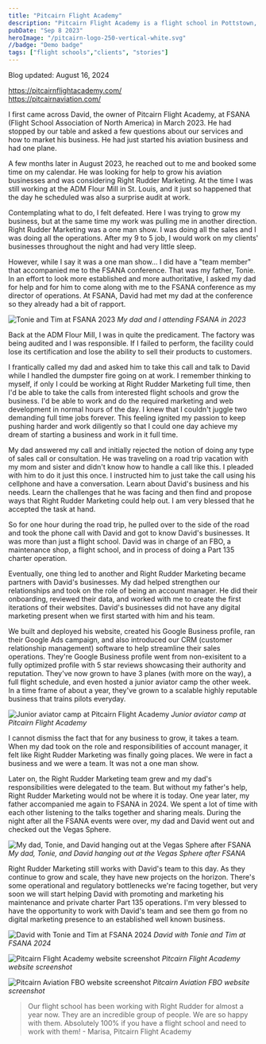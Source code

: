 ```yaml
---
title: "Pitcairn Flight Academy"
description: "Pitcairn Flight Academy is a flight school in Pottstown, PA.  Also part of multiple businesses including the FBO, maintenance, and charter operations."
pubDate: "Sep 8 2023"
heroImage: "/pitcairn-logo-250-vertical-white.svg"
//badge: "Demo badge"
tags: ["flight schools","clients", "stories"]
---
```


Blog updated: August 16, 2024

https://pitcairnflightacademy.com/ \
https://pitcairnaviation.com/

I first came across David, the owner of Pitcairn Flight Academy, at FSANA (Flight School Association of North America) in March 2023.  He had stopped by our table and asked a few questions about our services and how to market his business.  He had just started his aviation business and had one plane.  

A few months later in August 2023, he reached out to me and booked some time on my calendar.  He was looking for help to grow his aviation businesses and was considering Right Rudder Marketing.  At the time I was still working at the ADM Flour Mill in St. Louis, and it just so happened that the day he scheduled was also a surprise audit at work.

Contemplating what to do, I felt defeated.  Here I was trying to grow my business, but at the same time my work was pulling me in another direction.  Right Rudder Marketing was a one man show.  I was doing all the sales and I was doing all the operations.  After my 9 to 5 job, I would work on my clients' businesses throughout the night and had very little sleep.

However, while I say it was a one man show... I did have a "team member" that accompanied me to the FSANA conference.  That was my father, Tonie.  In an effort to look more established and more authoritative, I asked my dad for help and for him to come along with me to the FSANA conference as my director of operations.  At FSANA, David had met my dad at the conference so they already had a bit of rapport.

![Tonie and Tim at FSANA 2023](/tonie-tim-at-fsana-2023.jpg)
*My dad and I attending FSANA in 2023*

Back at the ADM Flour Mill, I was in quite the predicament.  The factory was being audited and I was responsible.  If I failed to perform, the facility could lose its certification and lose the ability to sell their products to customers.

I frantically called my dad and asked him to take this call and talk to David while I handled the dumpster fire going on at work.  I remember thinking to myself, if only I could be working at Right Rudder Marketing full time, then I'd be able to take the calls from interested flight schools and grow the business.  I'd be able to work and do the required marketing and web development in normal hours of the day.  I knew that I couldn't juggle two demanding full time jobs forever.  This feeling ignited my passion to keep pushing harder and work diligently so that I could one day achieve my dream of starting a business and work in it full time.

My dad answered my call and initially rejected the notion of doing any type of sales call or consultation.  He was traveling on a road trip vacation with my mom and sister and didn't know how to handle a call like this.  I pleaded with him to do it just this once.  I instructed him to just take the call using his cellphone and have a conversation.  Learn about David's business and his needs.  Learn the challenges that he was facing and then find and propose ways that Right Rudder Marketing could help out.  I am very blessed that he accepted the task at hand.

So for one hour during the road trip, he pulled over to the side of the road and took the phone call with David and got to know David's businesses.  It was more than just a flight school.  David was in charge of an FBO, a maintenance shop, a flight school, and in process of doing a Part 135 charter operation.

Eventually, one thing led to another and Right Rudder Marketing became partners with David's businesses.  My dad helped strengthen our relationships and took on the role of being an account manager.  He did their onboarding, reviewed their data, and worked with me to create the first iterations of their websites.  David's businesses did not have any digital marketing present when we first started with him and his team.

We built and deployed his website, created his Google Business profile, ran their Google Ads campaign, and also introduced our CRM (customer relationship management) software to help streamline their sales operations.  They're Google Business profile went from non-exisitent to a fully optimized profile with 5 star reviews showcasing their authority and reputation.  They've now grown to have 3 planes (with more on the way), a full flight schedule, and even hosted a junior aviator camp the other week.  In a time frame of about a year, they've grown to a scalable highly reputable business that trains pilots everyday.

![Junior aviator camp at Pitcairn Flight Academy](/junior-aviator-camp-at-pitcairn-flight-academy.jpg)
*Junior aviator camp at Pitcairn Flight Academy*

I cannot dismiss the fact that for any business to grow, it takes a team.  When my dad took on the role and responsibilities of account manager, it felt like Right Rudder Marketing was finally going places.  We were in fact a business and we were a team.  It was not a one man show.

Later on, the Right Rudder Marketing team grew and my dad's responsibilities were delegated to the team.  But without my father's help, Right Rudder Marketing would not be where it is today.  One year later, my father accompanied me again to FSANA in 2024.  We spent a lot of time with each other listening to the talks together and sharing meals.  During the night after all the FSANA events were over, my dad and David went out and checked out the Vegas Sphere.

![My dad, Tonie, and David hanging out at the Vegas Sphere after FSANA](/tonie-and-david-vegas-fsana-2024.jpg)
*My dad, Tonie, and David hanging out at the Vegas Sphere after FSANA*

Right Rudder Marketing still works with David's team to this day.  As they continue to grow and scale, they have new projects on the horizon.  There's some operational and regulatory bottlenecks we're facing together, but very soon we will start helping David with promoting and marketing his maintenance and private charter Part 135 operations.  I'm very blessed to have the opportunity to work with David's team and see them go from no digital marketing presence to an established well known business.

![David with Tonie and Tim at FSANA 2024](/david-pitcairn-tonie-tim.jpg)
*David with Tonie and Tim at FSANA 2024*

![Pitcairn Flight Academy website screenshot](/pitcairn-flight-screenshot.png)
*Pitcairn Flight Academy website screenshot*

![Pitcairn Aviation FBO website screenshot](/pitcairn-aviation-screenshot.png)
*Pitcairn Aviation FBO website screenshot*

> Our flight school has been working with Right Rudder for almost a year now. They are an incredible group of people. We are so happy with them. Absolutely 100% if you have a flight school and need to work with them! - Marisa, Pitcairn Flight Academy